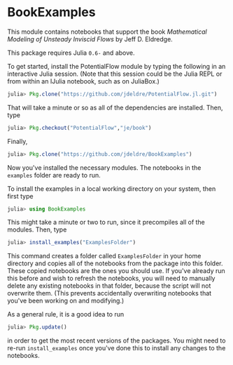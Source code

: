 # BookExamples
This module contains notebooks that support the book *Mathematical Modeling of Unsteady Inviscid Flows* by Jeff D. Eldredge.

This package requires Julia `0.6-` and above.

To get started, install the PotentialFlow module by typing the following in an interactive Julia session. (Note that this session could be the Julia REPL or from within an IJulia notebook, such as on JuliaBox.)
```julia
julia> Pkg.clone("https://github.com/jdeldre/PotentialFlow.jl.git")
```
That will take a minute or so as all of the dependencies are installed. Then, type
```julia
julia> Pkg.checkout("PotentialFlow","je/book")
```
Finally,
```julia
julia> Pkg.clone("https://github.com/jdeldre/BookExamples")
```
Now you've installed the necessary modules. The notebooks in the `examples` folder are ready to run.

To install the examples in a local working directory on your system, then first type
```julia
julia> using BookExamples
```
This might take a minute or two to run, since it precompiles all of the modules. Then, type
```julia
julia> install_examples("ExamplesFolder")
```
This command creates a folder called `ExamplesFolder` in your home directory and copies all of the notebooks from the package into this folder. These copied notebooks are the ones you should use. If you've already run this before and wish to refresh the notebooks, you will need to manually delete any existing notebooks in that folder, because the script will not overwrite them. (This prevents accidentally overwriting notebooks that you've been working on and modifying.)

As a general rule, it is a good idea to run
```julia
julia> Pkg.update()
```
in order to get the most recent versions of the packages. You might need to re-run `install_examples` once you've done this to install any changes to the notebooks.
